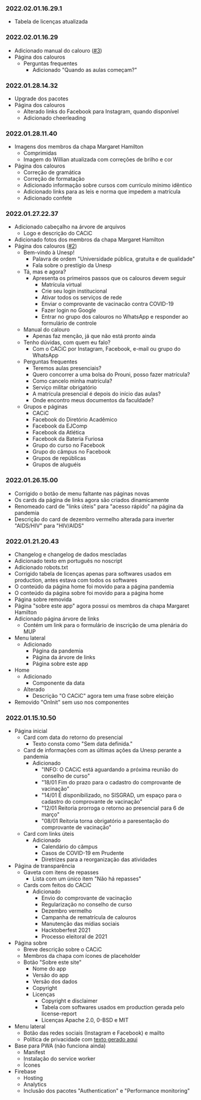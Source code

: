 ### 2022.02.01.16.29.1
- Tabela de licenças atualizada

### 2022.02.01.16.29
- Adicionado manual do calouro ([#3](https://github.com/cacic-fct/cacic-fct/pull/3))
- Página dos calouros
    - Perguntas frequentes
        - Adicionado "Quando as aulas começam?"

### 2022.01.28.14.32
- Upgrade dos pacotes
- Página dos calouros
    - Alterado links do Facebook para Instagram, quando disponível
    - Adicionado cheerleading 

### 2022.01.28.11.40
- Imagens dos membros da chapa Margaret Hamilton
    - Comprimidas
    - Imagem do Willian atualizada com correções de brilho e cor
- Página dos calouros
    - Correção de gramática
    - Correção de formatação
    - Adicionado informação sobre cursos com currículo mínimo idêntico
    - Adicionado links para as leis e norma que impedem a matrícula 
    - Adicionado confete

### 2022.01.27.22.37
- Adicionado cabeçalho na árvore de arquivos
    - Logo e descrição do CACiC
- Adicionado fotos dos membros da chapa Margaret Hamilton
- Página dos calouros ([#2](https://github.com/cacic-fct/cacic-fct/pull/2))
	- Bem-vindo à Unesp!
		- Palavra de ordem "Universidade pública, gratuita e de qualidade"
		- Fala sobre o prestígio da Unesp
	- Tá, mas e agora?
		- Apresenta os primeiros passos que os calouros devem seguir
			- Matrícula virtual
			- Crie seu login institucional
			- Ativar todos os serviços de rede
			- Enviar o comprovante de vacinacão contra COVID-19
			- Fazer login no Google
			- Entrar no grupo dos calouros no WhatsApp e responder ao formulário de controle
	- Manual do calouro
		- Apenas faz menção, já que não está pronto ainda
	- Tenho dúvidas, com quem eu falo?
		- Com o CACiC por Instagram, Facebook, e-mail ou grupo do WhatsApp
	- Perguntas frequentes
		- Teremos aulas presenciais?
		- Quero concorrer a uma bolsa do Prouni, posso fazer matrícula?
		- Como cancelo minha matrícula?
		- Serviço militar obrigatório
		- A matrícula presencial é depois do início das aulas?
		- Onde encontro meus documentos da faculdade?
	- Grupos e páginas
		- CACiC
		- Facebook do Diretório Acadêmico
		- Facebook da EJComp
		- Facebook da Atlética
		- Facebook da Bateria Furiosa
		- Grupo do curso no Facebook
		- Grupo do câmpus no Facebook
		- Grupos de repúblicas
		- Grupos de aluguéis

### 2022.01.26.15.00
- Corrigido o botão de menu faltante nas páginas novas
- Os cards da página de links agora são criados dinamicamente 
- Renomeado card de "links úteis" para "acesso rápido" na página da pandemia
- Descrição do card de dezembro vermelho alterada para inverter "AIDS/HIV" para "HIV/AIDS"

### 2022.01.21.20.43
- Changelog e changelog de dados mescladas
- Adicionado texto em português no noscript
- Adicionado robots.txt
- Corrigido tabela de licenças apenas para softwares usados em production, antes estava com todos os softwares
- O conteúdo da página home foi movido para a página pandemia
- O conteúdo da página sobre foi movido para a página home
- Página sobre removida
- Página "sobre este app" agora possui os membros da chapa Margaret Hamilton
- Adicionado página árvore de links
    - Contém um link para o formulário de inscrição de uma plenária do MUP
- Menu lateral
    - Adicionado
        - Página da pandemia
        - Página da árvore de links
        - Página sobre este app
- Home
    - Adicionado
        - Componente da data
    - Alterado
        - Descrição "O CACiC" agora tem uma frase sobre eleição
- Removido "OnInit" sem uso nos componentes

### 2022.01.15.10.50
- Página inicial
    - Card com data do retorno do presencial
        - Texto consta como "Sem data definida."
    - Card de informações com as últimas ações da Unesp perante a pandemia
        - Adicionado
            - "INFO: O CACiC está aguardando a próxima reunião do conselho de curso"
            - "18/01 Fim do prazo para o cadastro do comprovante de vacinação"
            - "14/01 É disponibilizado, no SISGRAD, um espaço para o cadastro do comprovante de vacinação"
            - "12/01 Reitoria prorroga o retorno ao presencial para 6 de março"
            - "08/01 Reitoria torna obrigatório a paresentação do comprovante de vacinação"
    - Card com links úteis
        - Adicionado
            - Calendário do câmpus
            - Casos de COVID-19 em Prudente
            - Diretrizes para a reorganização das atividades
- Página de transparência
    - Gaveta com itens de repasses
        - Lista com um único item "Não há repasses"
    - Cards com feitos do CACiC
        - Adicionado
            - Envio do comprovante de vacinação
            - Regularização no conselho de curso
            - Dezembro vermelho
            - Campanha de rematrícula de calouros
            - Manutenção das mídias sociais
            - Hacktoberfest 2021
            - Processo eleitoral de 2021
- Página sobre
    - Breve descrição sobre o CACiC
    - Membros da chapa com ícones de placeholder
    - Botão "Sobre este site"
        - Nome do app
        - Versão do app
        - Versão dos dados
        - Copyright
        - Licenças
            - Copyright e disclaimer
            - Tabela com softwares usados em production gerada pelo license-report
            - Licenças Apache 2.0, 0-BSD e MIT
- Menu lateral
    - Botão das redes sociais (Instagram e Facebook) e mailto
    - Política de privacidade com [texto gerado aqui](https://www.blogson.com.br/gerador-de-politica-de-privacidade-lgpd/)
- Base para PWA (não funciona ainda)
    - Manifest
    - Instalação do service worker
    - Ícones
- Firebase
    - Hosting
    - Analytics
    - Inclusão dos pacotes "Authentication" e "Performance monitoring"